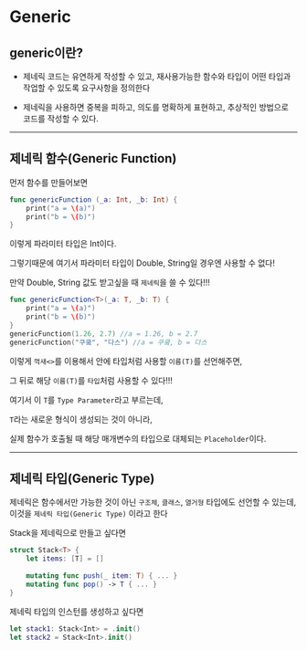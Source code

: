 # Generic

## generic이란?
- 제네릭 코드는 유연하게 작성할 수 있고, 재사용가능한 함수와 타입이 어떤 타입과 작업할 수 있도록 요구사항을 정의한다

- 제네릭을 사용하면 중복을 피하고, 의도를 명확하게 표현하고, 추상적인 방법으로 코드를 작성할 수 있다.

***

## 제네릭 함수(Generic Function) 
먼저 함수를 만들어보면
```swift
func genericFunction (_a: Int, _b: Int) {
    print("a = \(a)")
    print("b = \(b)")
}
```
이렇게 파라미터 타입은 Int이다.

그렇기때문에 여기서 파라미터 타입이 Double, String일 경우엔 사용할 수 없다!

만약 Double, String 값도 받고싶을 때 `제네릭`을 쓸 수 있다!!!

```swift
func genericFunction<T>(_a: T, _b: T) {
    print("a = \(a)")
    print("b = \(b)")
}
genericFunction(1.26, 2.7) //a = 1.26, b = 2.7
genericFunction("쿠쿸", "다스") //a = 쿠쿸, b = 다스
```
이렇게 `꺽새<>`를 이용해서 안에 타입처럼 사용할 `이름(T)`를 선언해주면,

그 뒤로 해당 `이름(T)`를 `타입`처럼 사용할 수 있다!!!

여기서 이 `T`를 `Type Parameter`라고 부르는데, 

`T`라는 새로운 형식이 생성되는 것이 아니라,

실제 함수가 호출될 때 해당 매개변수의 타입으로 대체되는 `Placeholder`이다.

***

## 제네릭 타입(Generic Type)
제네릭은 함수에서만 가능한 것이 아닌 `구조체`, `클래스`, `열거형` 타입에도 선언할 수 있는데, 이것을 `제네릭 타입(Generic Type)` 이라고 한다

Stack을 제네릭으로 만들고 싶다면 
```swift
struct Stack<T> {
    let items: [T] = []
 
    mutating func push(_ item: T) { ... }
    mutating func pop() -> T { ... }
}
```

제네릭 타입의 인스턴를 생성하고 싶다면
```swift
let stack1: Stack<Int> = .init()
let stack2 = Stack<Int>.init()
```


